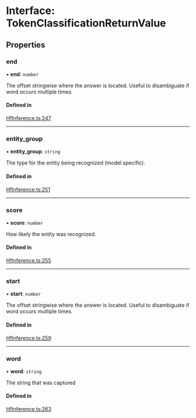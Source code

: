 
# Interface: TokenClassificationReturnValue

## Properties

### end

• **end**: `number`

The offset stringwise where the answer is located. Useful to disambiguate if word occurs multiple times.

#### Defined in

[HfInference.ts:247](https://github.com/huggingface/huggingface.js/blob/main/packages/inference/src/HfInference.ts#L247)

___

### entity\_group

• **entity\_group**: `string`

The type for the entity being recognized (model specific).

#### Defined in

[HfInference.ts:251](https://github.com/huggingface/huggingface.js/blob/main/packages/inference/src/HfInference.ts#L251)

___

### score

• **score**: `number`

How likely the entity was recognized.

#### Defined in

[HfInference.ts:255](https://github.com/huggingface/huggingface.js/blob/main/packages/inference/src/HfInference.ts#L255)

___

### start

• **start**: `number`

The offset stringwise where the answer is located. Useful to disambiguate if word occurs multiple times.

#### Defined in

[HfInference.ts:259](https://github.com/huggingface/huggingface.js/blob/main/packages/inference/src/HfInference.ts#L259)

___

### word

• **word**: `string`

The string that was captured

#### Defined in

[HfInference.ts:263](https://github.com/huggingface/huggingface.js/blob/main/packages/inference/src/HfInference.ts#L263)